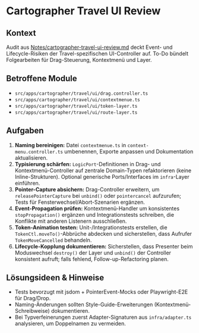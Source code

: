# Cartographer Travel UI Review

## Kontext
Audit aus [Notes/cartographer-travel-ui-review.md](../Notes/cartographer-travel-ui-review.md) deckt Event- und Lifecycle-Risiken der Travel-spezifischen UI-Controller auf. To-Do bündelt Folgearbeiten für Drag-Steuerung, Kontextmenü und Layer.

## Betroffene Module
- `src/apps/cartographer/travel/ui/drag.controller.ts`
- `src/apps/cartographer/travel/ui/contextmenue.ts`
- `src/apps/cartographer/travel/ui/token-layer.ts`
- `src/apps/cartographer/travel/ui/route-layer.ts`

## Aufgaben
1. **Naming bereinigen:** Datei `contextmenue.ts` in `context-menu.controller.ts` umbenennen, Exporte anpassen und Dokumentation aktualisieren.
2. **Typisierung schärfen:** `LogicPort`-Definitionen in Drag- und Kontextmenü-Controller auf zentrale Domain-Typen refaktorieren (keine Inline-Strukturen). Optional generische Ports/Interfaces im `infra`-Layer einführen.
3. **Pointer-Capture absichern:** Drag-Controller erweitern, um `releasePointerCapture` bei `unbind()` oder `pointercancel` aufzurufen; Tests für Fensterwechsel/Abort-Szenarien ergänzen.
4. **Event-Propagation prüfen:** Kontextmenü-Handler um konsistentes `stopPropagation()` ergänzen und Integrationstests schreiben, die Konflikte mit anderen Listenern ausschließen.
5. **Token-Animation testen:** Unit-/Integrationstests erstellen, die `TokenCtl.moveTo()`-Abbrüche abdecken und sicherstellen, dass Aufrufer `TokenMoveCancelled` behandeln.
6. **Lifecycle-Kopplung dokumentieren:** Sicherstellen, dass Presenter beim Moduswechsel `destroy()` der Layer und `unbind()` der Controller konsistent aufruft; falls fehlend, Follow-up-Refactoring planen.

## Lösungsideen & Hinweise
- Tests bevorzugt mit jsdom + PointerEvent-Mocks oder Playwright-E2E für Drag/Drop.
- Naming-Änderungen sollten Style-Guide-Erweiterungen (Kontextmenü-Schreibweise) dokumentieren.
- Bei Typverfeinerungen zuerst Adapter-Signaturen aus `infra/adapter.ts` analysieren, um Doppelnamen zu vermeiden.
